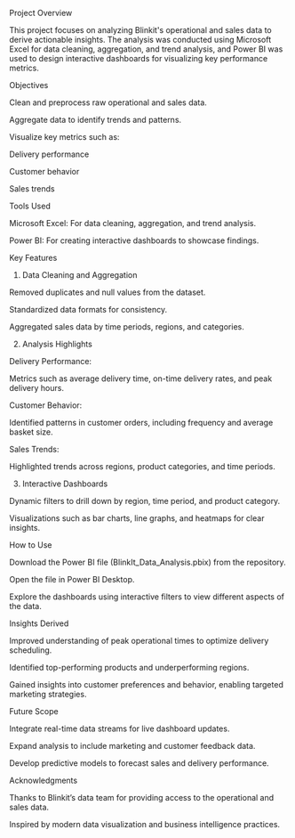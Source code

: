 Project Overview

This project focuses on analyzing Blinkit's operational and sales data to derive actionable insights. The analysis was conducted using Microsoft Excel for data cleaning, aggregation, and trend analysis, and Power BI was used to design interactive dashboards for visualizing key performance metrics.

Objectives

Clean and preprocess raw operational and sales data.

Aggregate data to identify trends and patterns.

Visualize key metrics such as:

Delivery performance

Customer behavior

Sales trends

Tools Used

Microsoft Excel: For data cleaning, aggregation, and trend analysis.

Power BI: For creating interactive dashboards to showcase findings.

Key Features

1. Data Cleaning and Aggregation

Removed duplicates and null values from the dataset.

Standardized data formats for consistency.

Aggregated sales data by time periods, regions, and categories.

2. Analysis Highlights

Delivery Performance:

Metrics such as average delivery time, on-time delivery rates, and peak delivery hours.

Customer Behavior:

Identified patterns in customer orders, including frequency and average basket size.

Sales Trends:

Highlighted trends across regions, product categories, and time periods.

3. Interactive Dashboards

Dynamic filters to drill down by region, time period, and product category.

Visualizations such as bar charts, line graphs, and heatmaps for clear insights.

How to Use

Download the Power BI file (BlinkIt_Data_Analysis.pbix) from the repository.

Open the file in Power BI Desktop.

Explore the dashboards using interactive filters to view different aspects of the data.

Insights Derived

Improved understanding of peak operational times to optimize delivery scheduling.

Identified top-performing products and underperforming regions.

Gained insights into customer preferences and behavior, enabling targeted marketing strategies.

Future Scope

Integrate real-time data streams for live dashboard updates.

Expand analysis to include marketing and customer feedback data.

Develop predictive models to forecast sales and delivery performance.

Acknowledgments

Thanks to Blinkit’s data team for providing access to the operational and sales data.

Inspired by modern data visualization and business intelligence practices.

